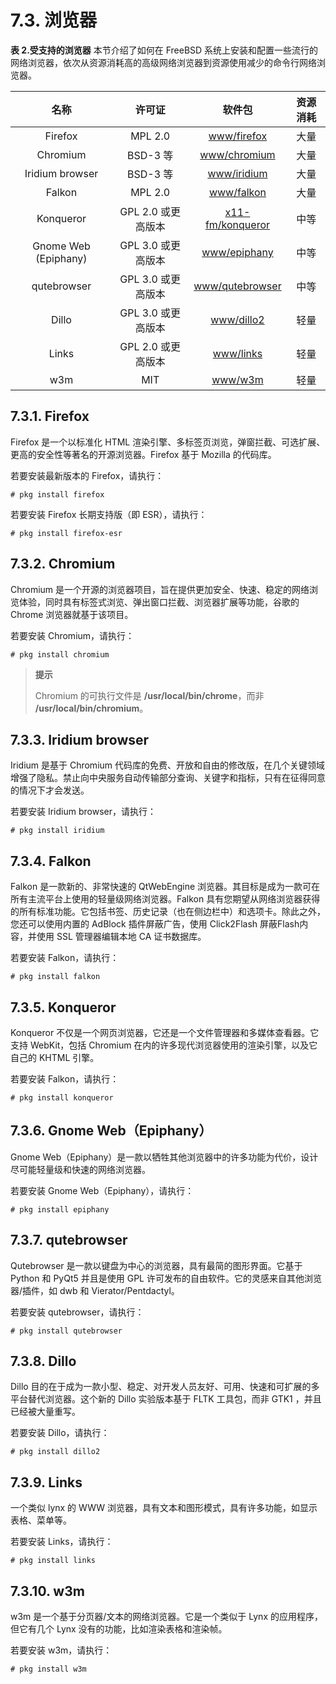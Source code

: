 # 7.3. 浏览器

**表 2.受支持的浏览器**
本节介绍了如何在 FreeBSD 系统上安装和配置一些流行的网络浏览器，依次从资源消耗高的高级网络浏览器到资源使用减少的命令行网络浏览器。

|        **名称**        |      **许可证**     |            **软件包**           | **资源消耗** |
| :------------------: | :--------------: | :--------------------------: | :------: |
|        Firefox       |      MPL 2.0     |    [www/firefox](https://cgit.freebsd.org/ports/tree/www/firefox/pkg-descr)   |    大量    |
|       Chromium       | BSD-3 等 |   [www/chromium](https://cgit.freebsd.org/ports/tree/www/chromium/pkg-descr)   |    大量    |
|    Iridium browser   | BSD-3 等 |    [www/iridium](https://cgit.freebsd.org/ports/tree/www/iridium/pkg-descr)   |    大量    |
|        Falkon        |      MPL 2.0     |    [www/falkon](https://cgit.freebsd.org/ports/tree/www/falkon/pkg-descr)   |    大量    |
|       Konqueror      | GPL 2.0 或更高版本 | [x11-fm/konqueror](https://cgit.freebsd.org/ports/tree/x11-fm/konqueror/pkg-descr) |    中等    |
| Gnome Web (Epiphany) | GPL 3.0 或更高版本 |   [www/epiphany](https://cgit.freebsd.org/ports/tree/www/epiphany/pkg-descr)   |    中等    |
|      qutebrowser     | GPL 3.0 或更高版本 |  [www/qutebrowser](https://cgit.freebsd.org/ports/tree/www/qutebrowser/pkg-descr) |    中等    |
|         Dillo        | GPL 3.0 或更高版本 |    [www/dillo2](https://cgit.freebsd.org/ports/tree/www/dillo2/pkg-descr)    |    轻量    |
|         Links        | GPL 2.0 或更高版本 |     [www/links](https://cgit.freebsd.org/ports/tree/www/links/pkg-descr)    |    轻量    |
|          w3m         |        MIT       |      [www/w3m](https://cgit.freebsd.org/ports/tree/www/w3m/pkg-descr)     |    轻量    |

## 7.3.1. Firefox

Firefox 是一个以标准化 HTML 渲染引擎、多标签页浏览，弹窗拦截、可选扩展、更高的安全性等著名的开源浏览器。Firefox 基于 Mozilla 的代码库。

若要安装最新版本的 Firefox，请执行：

```
# pkg install firefox
```

若要安装 Firefox 长期支持版（即 ESR），请执行：

```
# pkg install firefox-esr
```

## 7.3.2. Chromium

Chromium 是一个开源的浏览器项目，旨在提供更加安全、快速、稳定的网络浏览体验，同时具有标签式浏览、弹出窗口拦截、浏览器扩展等功能，谷歌的 Chrome 浏览器就基于该项目。

若要安装 Chromium，请执行：

```
# pkg install chromium
```

> **提示**
>
> Chromium 的可执行文件是 **/usr/local/bin/chrome**，而非 **/usr/local/bin/chromium**。

## 7.3.3. Iridium browser

Iridium 是基于 Chromium 代码库的免费、开放和自由的修改版，在几个关键领域增强了隐私。禁止向中央服务自动传输部分查询、关键字和指标，只有在征得同意的情况下才会发送。

若要安装 Iridium browser，请执行：

```
# pkg install iridium
```

## 7.3.4. Falkon

Falkon 是一款新的、非常快速的 QtWebEngine 浏览器。其目标是成为一款可在所有主流平台上使用的轻量级网络浏览器。Falkon 具有您期望从网络浏览器获得的所有标准功能。它包括书签、历史记录（也在侧边栏中）和选项卡。除此之外，您还可以使用内置的 AdBlock 插件屏蔽广告，使用 Click2Flash 屏蔽Flash内容，并使用 SSL 管理器编辑本地 CA 证书数据库。

若要安装 Falkon，请执行：

```
# pkg install falkon
```

## 7.3.5. Konqueror

Konqueror 不仅是一个网页浏览器，它还是一个文件管理器和多媒体查看器。它支持 WebKit，包括 Chromium 在内的许多现代浏览器使用的渲染引擎，以及它自己的 KHTML 引擎。

若要安装 Falkon，请执行：

```
# pkg install konqueror
```

## 7.3.6. Gnome Web（Epiphany）

Gnome Web（Epiphany）是一款以牺牲其他浏览器中的许多功能为代价，设计尽可能轻量级和快速的网络浏览器。

若要安装 Gnome Web（Epiphany），请执行：

```
# pkg install epiphany
```

## 7.3.7. qutebrowser

Qutebrowser 是一款以键盘为中心的浏览器，具有最简的图形界面。它基于 Python 和 PyQt5 并且是使用 GPL 许可发布的自由软件。它的灵感来自其他浏览器/插件，如 dwb 和 Vierator/Pentdactyl。

若要安装 qutebrowser，请执行：

```
# pkg install qutebrowser
```

## 7.3.8. Dillo

Dillo 目的在于成为一款小型、稳定、对开发人员友好、可用、快速和可扩展的多平台替代浏览器。这个新的 Dillo 实验版本基于 FLTK 工具包，而非 GTK1 ，并且已经被大量重写。

若要安装 Dillo，请执行：

```
# pkg install dillo2
```

## 7.3.9. Links

一个类似 lynx 的 WWW 浏览器，具有文本和图形模式，具有许多功能，如显示表格、菜单等。

若要安装 Links，请执行：

```
# pkg install links
```

## 7.3.10. w3m

w3m 是一个基于分页器/文本的网络浏览器。它是一个类似于 Lynx 的应用程序，但它有几个 Lynx 没有的功能，比如渲染表格和渲染帧。

若要安装 w3m，请执行：

```
# pkg install w3m
```

